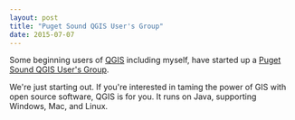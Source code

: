 ```yaml
---
layout: post
title: "Puget Sound QGIS User's Group"
date: 2015-07-07
---
```


Some beginning users of [QGIS](http://www.qgis.org/en/site/index.html) including myself, have started up a [Puget Sound QGIS User's Group](http://www.meetup.com/Puget-Sound-QGIS-Users-Group/).

We're just starting out. If you're interested in taming the power of GIS with open source software, QGIS is for you. It runs on Java, supporting Windows, Mac, and Linux.